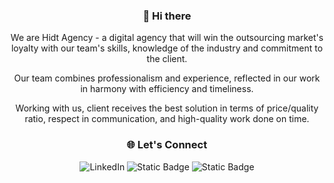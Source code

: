 <h3 align="center">👋 Hi there</h3>

<p align="center">
   We are Hidt Agency - a digital agency that will win the outsourcing market's loyalty with our team's skills, knowledge of the industry and commitment to the client. 
</p>
<p align="center">
   Our team combines professionalism and experience, reflected in our work in harmony with efficiency and timeliness.
</p>
<p align="center">
   Working with us, client receives the best solution in terms of price/quality ratio, respect in communication, and high-quality work done on time.
</p>

<h3 align="center">🌐 Let's Connect</h3>

<div align="center">
   <img alt="LinkedIn" src="https://img.shields.io/badge/hidt-agency?style=for-the-badge&logo=linkedin&logoColor=black&label=LinkedIn&labelColor=blue&color=black&link=https%3A%2F%2Fwww.linkedin.com%2Fcompany%2Fhidt-agency%2F">
   <img alt="Static Badge" src="https://img.shields.io/badge/hidt-agency?style=for-the-badge&logo=instagram&logoColor=white&label=Instagram&labelColor=purple&color=black&link=https%3A%2F%2Fwww.instagram.com%2Fhidt.agency%2F">
   <img alt="Static Badge" src="https://img.shields.io/badge/hidt-agency?style=for-the-badge&logo=Telegram&logoColor=white&label=Telegram%20Bot&labelColor=%2343A6C6&color=black&link=https%3A%2F%2Ft.me%2Fhidtagencybot">
</div
